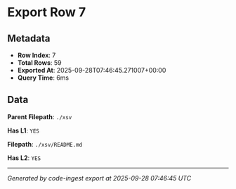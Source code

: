 # Export Row 7

## Metadata

- **Row Index**: 7
- **Total Rows**: 59
- **Exported At**: 2025-09-28T07:46:45.271007+00:00
- **Query Time**: 6ms

## Data

**Parent Filepath**: `./xsv`

**Has L1**: `YES`

**Filepath**: `./xsv/README.md`

**Has L2**: `YES`

---

*Generated by code-ingest export at 2025-09-28 07:46:45 UTC*

